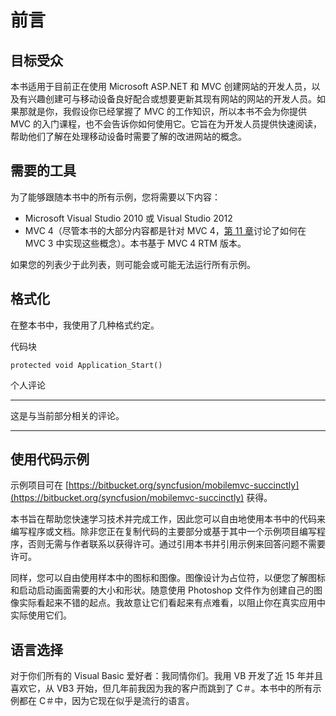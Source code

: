 # 前言

## 目标受众

本书适用于目前正在使用 Microsoft ASP.NET 和 MVC 创建网站的开发人员，以及有兴趣创建可与移动设备良好配合或想要更新其现有网站的网站的开发人员。如果那就是你，我假设你已经掌握了 MVC 的工作知识，所以本书不会为你提供 MVC 的入门课程，也不会告诉你如何使用它。它旨在为开发人员提供快速阅读，帮助他们了解在处理移动设备时需要了解的改进网站的概念。

## 需要的工具

为了能够跟随本书中的所有示例，您将需要以下内容：

*   Microsoft Visual Studio 2010 或 Visual Studio 2012
*   MVC 4（尽管本书的大部分内容都是针对 MVC 4，[第 11 章](../Text/aspn-mobisite-12.html#heading_id_78)讨论了如何在 MVC 3 中实现这些概念）。本书基于 MVC 4 RTM 版本。

如果您的列表少于此列表，则可能会或可能无法运行所有示例。

## 格式化

在整本书中，我使用了几种格式约定。

代码块

```
protected void Application_Start()

```

个人评论

* * *

这是与当前部分相关的评论。

* * *

## 使用代码示例

示例项目可在 [https://bitbucket.org/syncfusion/mobilemvc-succinctly](https://bitbucket.org/syncfusion/mobilemvc-succinctly) 获得。

本书旨在帮助您快速学习技术并完成工作，因此您可以自由地使用本书中的代码来编写程序或文档。除非您正在复制代码的主要部分或基于其中一个示例项目编写程序，否则无需与作者联系以获得许可。通过引用本书并引用示例来回答问题不需要许可。

同样，您可以自由使用样本中的图标和图像。图像设计为占位符，以便您了解图标和启动启动画面需要的大小和形状。随意使用 Photoshop 文件作为创建自己的图像实际看起来不错的起点。我故意让它们看起来有点难看，以阻止你在真实应用中实际使用它们。

## 语言选择

对于你们所有的 Visual Basic 爱好者：我同情你们。我用 VB 开发了近 15 年并且喜欢它，从 VB3 开始，但几年前我因为我的客户而跳到了 C＃。本书中的所有示例都在 C＃中，因为它现在似乎是流行的语言。